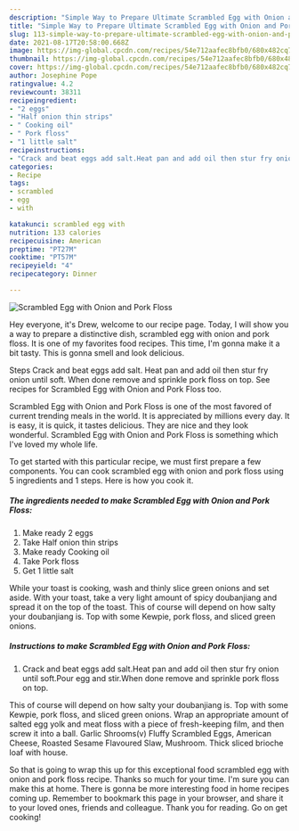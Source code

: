 ```yaml
---
description: "Simple Way to Prepare Ultimate Scrambled Egg with Onion and Pork Floss"
title: "Simple Way to Prepare Ultimate Scrambled Egg with Onion and Pork Floss"
slug: 113-simple-way-to-prepare-ultimate-scrambled-egg-with-onion-and-pork-floss
date: 2021-08-17T20:58:00.668Z
image: https://img-global.cpcdn.com/recipes/54e712aafec8bfb0/680x482cq70/scrambled-egg-with-onion-and-pork-floss-recipe-main-photo.jpg
thumbnail: https://img-global.cpcdn.com/recipes/54e712aafec8bfb0/680x482cq70/scrambled-egg-with-onion-and-pork-floss-recipe-main-photo.jpg
cover: https://img-global.cpcdn.com/recipes/54e712aafec8bfb0/680x482cq70/scrambled-egg-with-onion-and-pork-floss-recipe-main-photo.jpg
author: Josephine Pope
ratingvalue: 4.2
reviewcount: 38311
recipeingredient:
- "2 eggs"
- "Half onion thin strips"
- " Cooking oil"
- " Pork floss"
- "1 little salt"
recipeinstructions:
- "Crack and beat eggs add salt.Heat pan and add oil then stur fry onion until soft.Pour egg and stir.When done remove and sprinkle pork floss on top."
categories:
- Recipe
tags:
- scrambled
- egg
- with

katakunci: scrambled egg with 
nutrition: 133 calories
recipecuisine: American
preptime: "PT27M"
cooktime: "PT57M"
recipeyield: "4"
recipecategory: Dinner

---
```



![Scrambled Egg with Onion and Pork Floss](https://img-global.cpcdn.com/recipes/54e712aafec8bfb0/680x482cq70/scrambled-egg-with-onion-and-pork-floss-recipe-main-photo.jpg)

Hey everyone, it's Drew, welcome to our recipe page. Today, I will show you a way to prepare a distinctive dish, scrambled egg with onion and pork floss. It is one of my favorites food recipes. This time, I'm gonna make it a bit tasty. This is gonna smell and look delicious.

Steps Crack and beat eggs add salt. Heat pan and add oil then stur fry onion until soft. When done remove and sprinkle pork floss on top. See recipes for Scrambled Egg with Onion and Pork Floss too.

Scrambled Egg with Onion and Pork Floss is one of the most favored of current trending meals in the world. It is appreciated by millions every day. It is easy, it is quick, it tastes delicious. They are nice and they look wonderful. Scrambled Egg with Onion and Pork Floss is something which I've loved my whole life.


To get started with this particular recipe, we must first prepare a few components. You can cook scrambled egg with onion and pork floss using 5 ingredients and 1 steps. Here is how you cook it.

<!--inarticleads1-->

##### The ingredients needed to make Scrambled Egg with Onion and Pork Floss:

1. Make ready 2 eggs
1. Take Half onion thin strips
1. Make ready  Cooking oil
1. Take  Pork floss
1. Get 1 little salt


While your toast is cooking, wash and thinly slice green onions and set aside. With your toast, take a very light amount of spicy doubanjiang and spread it on the top of the toast. This of course will depend on how salty your doubanjiang is. Top with some Kewpie, pork floss, and sliced green onions. 

<!--inarticleads2-->

##### Instructions to make Scrambled Egg with Onion and Pork Floss:

1. Crack and beat eggs add salt.Heat pan and add oil then stur fry onion until soft.Pour egg and stir.When done remove and sprinkle pork floss on top.


This of course will depend on how salty your doubanjiang is. Top with some Kewpie, pork floss, and sliced green onions. Wrap an appropriate amount of salted egg yolk and meat floss with a piece of fresh-keeping film, and then screw it into a ball. Garlic Shrooms(v) Fluffy Scrambled Eggs, American Cheese, Roasted Sesame Flavoured Slaw, Mushroom. Thick sliced brioche loaf with house. 

So that is going to wrap this up for this exceptional food scrambled egg with onion and pork floss recipe. Thanks so much for your time. I'm sure you can make this at home. There is gonna be more interesting food in home recipes coming up. Remember to bookmark this page in your browser, and share it to your loved ones, friends and colleague. Thank you for reading. Go on get cooking!
